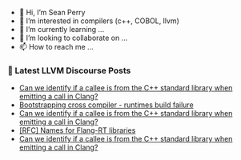 - 👋 Hi, I’m Sean Perry
- 👀 I’m interested in compilers (c++, COBOL, llvm)
- 🌱 I’m currently learning ...
- 💞️ I’m looking to collaborate on ...
- 📫 How to reach me ...

<!---
s66perry/s66perry is a ✨ special ✨ repository because its `README.md` (this file) appears on your GitHub profile.
You can click the Preview link to take a look at your changes.
--->
### 📕 Latest LLVM Discourse Posts

<!-- DISCOURSE-LLVM:START -->
- [Can we identify if a callee is from the C++ standard library when emitting a call in Clang?](https://discourse.llvm.org/t/can-we-identify-if-a-callee-is-from-the-c-standard-library-when-emitting-a-call-in-clang/84324#post_5)
- [Bootstrapping cross compiler - runtimes build failure](https://discourse.llvm.org/t/bootstrapping-cross-compiler-runtimes-build-failure/84194#post_2)
- [Can we identify if a callee is from the C++ standard library when emitting a call in Clang?](https://discourse.llvm.org/t/can-we-identify-if-a-callee-is-from-the-c-standard-library-when-emitting-a-call-in-clang/84324#post_4)
- [[RFC] Names for Flang-RT libraries](https://discourse.llvm.org/t/rfc-names-for-flang-rt-libraries/84321#post_2)
- [Can we identify if a callee is from the C++ standard library when emitting a call in Clang?](https://discourse.llvm.org/t/can-we-identify-if-a-callee-is-from-the-c-standard-library-when-emitting-a-call-in-clang/84324#post_3)
<!-- DISCOURSE-LLVM:END -->
